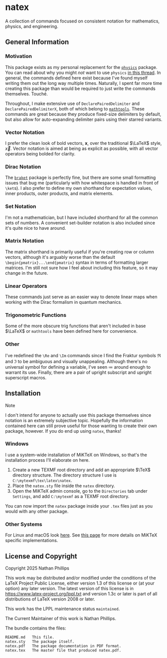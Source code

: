 # natex

A collection of commands focused on consistent notation for mathematics, physics, and engineering.

## General Information

### Motivation

This package exists as my personal replacement for the [`physics`](https://www.ctan.org/pkg/physics) package. You can read about why you might *not* want to use `physics` [in this thread](https://tex.stackexchange.com/questions/471532/alternatives-to-the-physics-package). In general, the commands defined here exist because I've found myself writing them out the long way multiple times. Naturally, I spent far more time creating this package than would be required to just write the commands themselves. Touché.

Throughout, I make extensive use of `DeclarePairedDelimiter` and `DeclarePairedDelimiterX`, both of which belong to [`mathtools`](https://www.ctan.org/pkg/mathtools). These commands are great because they produce fixed-size delimiters by default, but also allow for auto-expanding delimiter pairs using their starred variants.

### Vector Notation

I prefer the clean look of bold vectors, $\boldsymbol{x}$, over the traditional $\LaTeX$ style, $\vec{x}$. Vector notation is aimed at being as explicit as possible, with all vector operators being bolded for clarity.

### Dirac Notation

The [`braket`](https://www.ctan.org/pkg/braket) package is perfectly fine, but there are some small formatting issues that bug me (particularly with how whitespace is handled in front of `\ket`s). I also prefer to define my own shorthand for expectation values, inner products, outer products, and matrix elements.

### Set Notation

I'm not a mathematician, but I have included shorthand for all the common sets of numbers. A convenient set-builder notation is also included since it's quite nice to have around.

### Matrix Notation

The matrix shorthand is primarily useful if you're creating row or column vectors, although it's arguably worse than the default `\begin{pmatrix}...\end{pmatrix}` syntax in terms of formatting larger matrices. I'm still not sure how I feel about including this feature, so it may change in the future.

### Linear Operators

These commands just serve as an easier way to denote linear maps when working with the Dirac formalism in quantum mechanics.

### Trigonometric Functions

Some of the more obscure trig functions that aren't included in base $\LaTeX$ or `mathtools` have been defined here for convenience.

### Other

I've redefined the `\Re` and `\Im` commands since I find the Fraktur symbols $\Re$ and $\Im$ to be ambiguous and visually unappealing. Although there's no universal symbol for defining a variable, I've seen $\coloneqq$ around enough to warrant its use. Finally, there are a pair of upright subscript and upright superscript macros.

## Installation

> [!NOTE]
> I don't intend for anyone to actually use this package themselves since notation is an extremely subjective topic. Hopefully the information contained here can still prove useful for those wanting to create their own package, however. If you do end up using `natex`, thanks!

### Windows

I use a system-wide installation of MiKTeX on Windows, so that's the installation process I'll elaborate on here.

1. Create a new TEXMF root directory and add an appropriate $\TeX$ directory structure. The directory structure I use is `C:\mytexmf\tex\latex\natex`.
2. Place the `natex.sty` file inside the `natex` directory.
3. Open the MiKTeX admin console, go to the `Directories` tab under `Settings`, and add `C:\mytexmf` as a TEXMF root directory.

You can now import the `natex` package inside your `.tex` files just as you would with any other package.

### Other Systems

For Linux and macOS look [here](https://tex.stackexchange.com/questions/1137/where-do-i-place-my-own-sty-or-cls-files-to-make-them-available-to-all-my-te). See [this page](https://miktex.org/kb/texmf-roots) for more details on MiKTeX specific implementations.

## License and Copyright

Copyright 2025 Nathan Phillips

This work may be distributed and/or modified under the conditions of the LaTeX Project Public License, either version 1.3 of this license or (at your option) any later version. The latest version of this license is in <https://www.latex-project.org/lppl.txt> and version 1.3c or later is part of all distributions of LaTeX version 2008 or later.

This work has the LPPL maintenance status `maintained`.

The Current Maintainer of this work is Nathan Phillips.

The bundle contains the files:

    README.md   This file.
    natex.sty   The package itself.
    natex.pdf   The package documentation in PDF format.
    natex.tex   The master file that produced natex.pdf.

